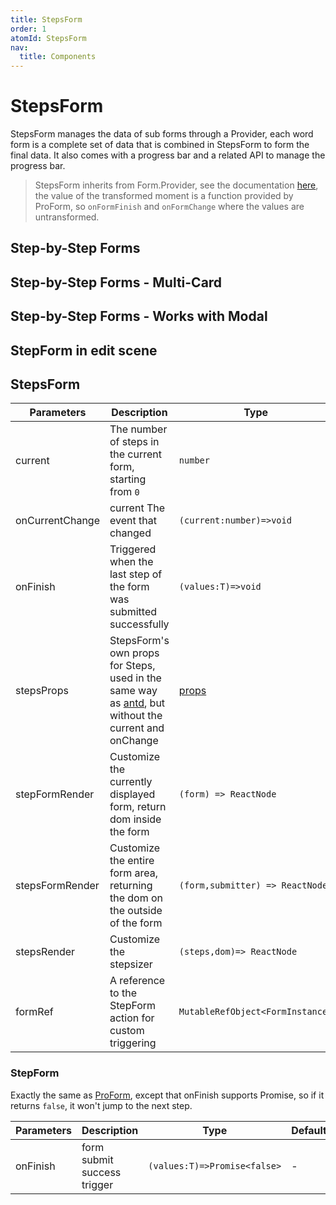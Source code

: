 ```yaml
---
title: StepsForm
order: 1
atomId: StepsForm
nav:
  title: Components
---
```


# StepsForm

StepsForm manages the data of sub forms through a Provider, each word form is a complete set of data that is combined in StepsForm to form the final data. It also comes with a progress bar and a related API to manage the progress bar.

> StepsForm inherits from Form.Provider, see the documentation [here](https://ant.design/components/form/#Form.Provider), the value of the transformed moment is a function provided by ProForm, so `onFormFinish` and `onFormChange` where the values are untransformed.

## Step-by-Step Forms

<code src="./demos/steps-from.tsx" ></code>

## Step-by-Step Forms - Multi-Card

<code src="./demos/multi-card-step-form.tsx"  background="var(--main-bg-color)" ></code>

## Step-by-Step Forms - Works with Modal

<code src="./demos/modal-step-form.tsx"  background="var(--main-bg-color)" ></code>

## StepForm in edit scene

<code src="./demos/add-or-edit-step-form.tsx" oldtitle="自定义分步表单按钮"></code>

## StepsForm

| Parameters | Description | Type | Default |
| --- | --- | --- | --- |
| current | The number of steps in the current form, starting from `0` | `number` | 0 |
| onCurrentChange | current The event that changed | `(current:number)=>void` | - |
| onFinish | Triggered when the last step of the form was submitted successfully | `(values:T)=>void` | - |
| stepsProps | StepsForm's own props for Steps, used in the same way as [antd](https://ant.design/components/steps/), but without the current and onChange | [ props](https://ant.design/components/steps/#API) | - |
| stepFormRender | Customize the currently displayed form, return dom inside the form | `(form) => ReactNode` | - |
| stepsFormRender | Customize the entire form area, returning the dom on the outside of the form | `(form,submitter) => ReactNode` | - |
| stepsRender | Customize the stepsizer | `(steps,dom)=> ReactNode` | - |
| formRef | A reference to the StepForm action for custom triggering | `MutableRefObject<FormInstance>` | - |

### StepForm

Exactly the same as [ProForm](/components/form), except that onFinish supports Promise, so if it returns `false`, it won't jump to the next step.

| Parameters | Description | Type | Default |
| --- | --- | --- | --- |
| onFinish | form submit success trigger | `(values:T)=>Promise<false>` | - |
